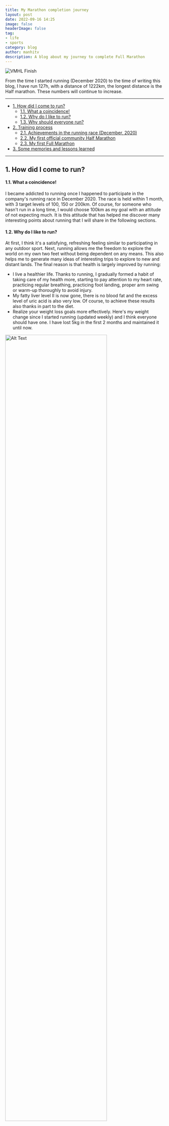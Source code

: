 ```yaml
---
title: My Marathon completion journey
layout: post
date: 2022-09-16 14:25
image: false
headerImage: false
tag: 
- life
- sports
category: blog
author: manhitv
description: A blog about my journey to complete Full Marathon
---
```


![VMHL Finish](../assets/images/blog3/VMHL_finish.jpg)

From the time I started running (December 2020) to the time of writing this blog, I have run 127h, with a distance of 1222km, the longest distance is the Half marathon. These numbers will continue to increase.

---
- [1. How did I come to run?](#1-how-did-i-come-to-run)
    - [1.1. What a coincidence!](#11-what-a-coincidence)
    - [1.2. Why do I like to run?](#12-why-do-i-like-to-run)
    - [1.3. Why should everyone run?](#13-why-should-everyone-run)
- [2. Training process](#2-training-process)
    - [2.1. Achievements in the running race (December, 2020)](#21-achievements-in-the-running-race-december-2020)
    - [2.2. My first official community Half Marathon](#22-my-first-official-community-half-marathon)
    - [2.3. My first Full Marathon](#23-my-first-full-marathon)
- [3. Some memories and lessons learned](#3-some-memories-and-lessons-learned)

---

## 1. How did I come to run?
#### 1.1. What a coincidence!

I became addicted to running once I happened to participate in the company's running race in December 2020.
The race is held within 1 month, with 3 target levels of 100, 150 or 200km. Of course, for someone who hasn't run in a long time, I would choose 100km as my goal with an attitude of not expecting much. It is this attitude that has helped me discover many interesting points about running that I will share in the following sections.

#### 1.2. Why do I like to run?

At first, I think it's a satisfying, refreshing feeling similar to participating in any outdoor sport.
Next, running allows me the freedom to explore the world on my own two feet without being dependent on any means. This also helps me to generate many ideas of interesting trips to explore to new and distant lands.
The final reason is that health is largely improved by running:
- I live a healthier life. Thanks to running, I gradually formed a habit of taking care of my health more, starting to pay attention to my heart rate, practicing regular breathing, practicing foot landing, proper arm swing or warm-up thoroughly to avoid injury.
- My fatty liver level II is now gone, there is no blood fat and the excess level of uric acid is also very low. Of course, to achieve these results also thanks in part to the diet.
- Realize your weight loss goals more effectively. Here's my weight change since I started running (updated weekly) and I think everyone should have one. I have lost 5kg in the first 2 months and maintained it until now.

<div class="center">
    <img class="image" src="/assets/images/blog3/weight_tracking.png" alt="Alt Text" style="width:80%">
    <figcaption class="caption">My weight tracking</figcaption>
</div>

#### 1.3. Why should everyone run?
First of all, I think running is a natural human instinct. People can run a lot with very few injuries. Second, running is a low-cost sport, very easy to start, and has no limits. You can run in many different terrains, from plains to hills, to the coast... anywhere you want to go and explore. You can run with basic sneakers or sandals, a sneaker or even run barefoot in the clothes you wear to bed.
Running is like any other sport, very essential for every human life which helps to release stress, keeps them fit and fine, improve their general health, to make friends, or to enjoy social recreation and entertainment. In addition, running can help us change our mindset in a positive way, we will be more active, we will not be afraid to walk in increasingly congested traffic conditions like today.

---

## 2. Training process
#### 2.1. Achievements in the running race (December, 2020)

* First week: my first 2km and 5km 
  
<div class="side-by-side">
    <div class="toleft">
        <img class="image" src="/assets/images/blog3/1st_week.png" alt="Alt Text" style="width:80%">
    </div>
    <div class="toright">
        <p>The first week of the race, I had a hard time maintaining a steady, continuous running speed for a period of time. Reaching the first 2km up to the 5km in a row is a huge achievement for me. Later when I ran longer, I realized that this was the best moment, when the body was not too tired and kept a lot of excitement. The image on the right here are my running results measured using the Strava app installed on my phone.</p>
    </div>    
</div>

* Second week: my first 10km

<div class="side-by-side">
    <div class="toright">
        <img class="image" src="/assets/images/blog3/10k.png" alt="Alt Text" style="width:80%">
    </div>
    <div class="toleft">
        <p>Next, I ran the first 10km in the second week, but the running process was still interrupted by my resting rhythms due to my inexperience with long runs.</p>
    </div>
</div>

* Third week: my first 15km

<div class="side-by-side">
    <div class="toright">
        <img class="image" src="/assets/images/blog3/15k.png" alt="Alt Text" style="width:80%">
    </div>
    <div class="toleft">
        <p>Once I was able to run 10km, I set a goal to “graduate” from the Half-Marathon (21km). To do that, I conquered 15km in the 3rd week. At this time, I paid attention to warm up carefully and replenish water during the run to be able to run continuously. My average Pace has improved significantly around 6:15 to 6:30 per km.</p>
    </div>
</div>

* Fourth week: 21km

<div class="side-by-side">
    <div class="toright">
        <img class="image" src="/assets/images/blog3/21k.png" alt="Alt Text" style="width:80%">
    </div>
    <div class="toleft">
        <p>I finally finished the HM run at the end of December 2020. Even though I hurt my leg and couldn't walk properly, and even had to crawl up the stairs when I finished running, the feeling of achieving my goal was amazing. I finished the company's race with a total of 150km passed and officially became addicted to running.</p>
    </div>
</div>

#### 2.2. My first official community Half Marathon
After completing the first HM in my life, I have maintained about 3 running sessions a week, each session averaging 5-7km and longer on weekends. I started signing up for community races so that my running results were more "official" instead of being measured by phone. However, due to the Covid-19 epidemic, the tournament was postponed several times; I can't go to Ha Long to run until July 2022, even though I registered more than 1 year ago. The prize that I participated in is the Vnexpress Marathon Amazing Halong organized by Vnexpress newspaper. The tournament was organized very professionally, from receiving the BIB to completing the distance, all were fully supported. This makes me very satisfied when I spend money and time participating in the tournament.
To prepare for this tournament, I maintain a long run of 10-15km per week in the morning to match the actual running time within 1 month before the official run date. My goal is to finish HM within 2 hours (HM sub2)
Finally, I have officially completed the Half Marathon within 2 hours from the time of starting the hole in December 2020 (so far 1 year and 8 months). The most challenging is to cross Bai Chay bridge with a height of up to 32m. Thoughts of giving up but being buffed to 4:30 pace when going downhill is a great motivation for suffering later.

<div class="center">
    <img class="image" src="/assets/images/blog3/VMHL_2022.jpg" alt="Alt Text" style="width:100%">
    <figcaption class="caption">My first official Half Marathon at Vnexpress Marathon Amazing Halong 2022</figcaption>
</div>

Although completing HMs exceeded my expectations, every time I finish, I always think 21km is more than enough. I should not make it difficult for myself. However, something prompted me to do FM on a special occasion. This led to the following results.

#### 2.3. My first Full Marathon
After completing the HM sub2 in Ha Long, I tried to run the Full Marathon twice on my birthday (October) and Christmas (December). However, I failed. The reason is that after km 21, I felt my feet hurt and my body was not prepared for this great distance.
Just like experienced runners shared: "FM is not like running 2 times HM". The more you increase the distance, the more tired your body will be and your excitement will decrease.

<div class="center">
    <img class="image" src="/assets/images/blog3/FM.jpg" alt="Alt Text" style="width:100%">
    <figcaption class="caption">My first Full Marathon</figcaption>
</div>

In the end, whatever comes must come. Refusing to run HM forever, I tried again at the beginning of the new year 2023 and finished my first Full Marathon.
As such, I completed the FM journey on the 3rd and previous 5 HM attempts with:
- 2 liters of electrolytes
- 1 banana
- 2 cereal bars and 1 loaf of bread (unexpectedly hungry in the last few kilometers).
Although I have completed the Full Marathon, I must admit that for me HM is the best distance with moderate effort and keeping the excitement throughout the journey.

---

## 3. Some memories and lessons learned
* Should I buy specialized equipment to start running?

It is not necessary to invest too much money in the first place. I think we should start simple until we’re really passionate: simple clothes, simple tracking method (by mobile phone, watch), simple shoes. You will have many options for each device you bring, so calmly consider the best fit.
Take the example of shoes, if you consult, you will see many different opinions to choose shoes depending on your budget, durability, beauty, speed boost, or sandals will be appropriate. I have tried running sandals for different distances (5k, 10k, HM) and found that running sandals would be the best option for short distances, high speed. However, with a long running distance (>15km), running in sandals is not good for feet with shoes, easily leading to foot pain and injury. Once passionate, besides consulting reviews, taking the time to experiment to choose the right equipment will be very interesting and not wasted.

* Something to do before and during the run. The experience that I learned after having swollen feet and having to abstain from walking for 1 week are some important notes as below:
    - Before running, warm up for at least 5 minutes, especially the leg area
    - Limit speeding too quickly (meaning rapid changes in heart rate), especially when the body is not used to the pace (for example, you have not run in a long time), avoid injuries such as sprains.
    - Keep your heart rate consistent: keep your heart rate within your physically appropriate heart rate zone. I usually keep my running heart rate steady between 130-165 (mostly 140-150). In the long run, a real-time heart rate monitor will be worth owning.
    - Provide adequate water: With thick runs, I find 3-5km of water buff to be reasonable. This I have tried many times before giving specific numbers, you can completely experience and have your own numbers.

* Should you practice long strides?

My normal running stride is only 97-105 cm. I feel envious when I know that some pacers can reach a stride of 120-140 cm and spend time training to improve their stride. As a result, I increased my pace a bit, but in return I felt uncomfortable running and sore feet. After researching more about this issue, I found that most people agree that increasing stride is not necessary, let the running posture be the most natural.

---

In short, for me, running is a process of self-discovery and self-understanding. You may not need a teacher but can learn through trial and error and find the right fit on your own.
I think every one of us, young or old, should run. Let's start simple: short distance, low speed, simple outfit. Let running gradually positively affect you naturally by maintaining the habit of wearing shoes every day.
